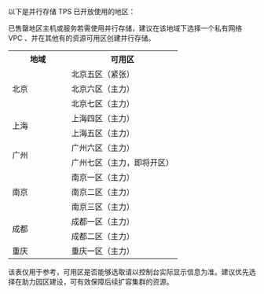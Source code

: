 以下是并行存储 TPS 已开放使用的地区：

<dx-alert infotype="notice" title="">
已售罄地区主机或服务若需使用并行存储，建议在该地域下选择一个私有网络 VPC 、并在其他有的资源可用区创建并行存储。
</dx-alert>


<table>
<tr>
    <th width="35%">地域</th>
    <th>可用区</th>
</tr>
  <tr>
    <td rowspan="3">北京</td>
    <td>北京五区（紧张）</td>
  </tr>
		<tr>
    <td>北京六区（主力）</td>
  </tr>
		<tr>
    <td>北京七区（主力）</td>
  </tr>
	<tr>
    <td rowspan="2">上海</td>
      <td>上海四区（主力）</td>
 </tr>
		<tr>
    <td>上海五区（主力）</td>
  </tr>
	<tr>
    <td rowspan="2">广州</td>
   <td>广州六区（主力）</td>
  </tr>
	<tr>
    <td>广州七区（主力，即将开区）</td>
  </tr>
	<tr>
    <td rowspan="3">南京</td>
    <td>南京一区（主力）</td>
  </tr>
	<tr>
    <td>南京二区（主力）</td>
 </tr>
	<tr>
    <td>南京三区（主力）</td>
	<tr>
    <td rowspan="2"> 成都</td>
    <td>成都一区（主力）</td>
  </tr>
	<tr>
    <td>成都二区（主力）</td>
  </tr>
		<tr>
    <td>重庆</td>
    <td>重庆一区（主力）</td>
  </tr>
</table>

该表仅用于参考，可用区是否能够选取请以控制台实际显示信息为准。建议优先选择在助力园区建设，可有效保障后续扩容集群的资源。
